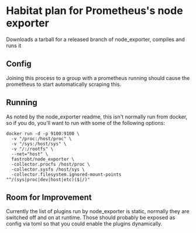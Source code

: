 Habitat plan for Prometheus's node exporter
======

Downloads a tarball for a released branch of node_exporter, compiles and runs it

Config
---
 
Joining this process to a group with a prometheus running should cause the
prometheus to start automatically scraping this.

Running
---

As noted by the node_exporter readme, this isn't normally run from
docker, so if you do, you'll want to run with some of the following options:

```
docker run -d -p 9100:9100 \
  -v "/proc:/host/proc" \
  -v "/sys:/host/sys" \
  -v "/:/rootfs" \
  --net="host" \
  fastrobt/node_exporter \
  -collector.procfs /host/proc \
  -collector.sysfs /host/sys \
  -collector.filesystem.ignored-mount-points "^/(sys|proc|dev|host|etc)($|/)"
```

Room for Improvement
---

Currently the list of plugins run by node_exporter is static, normally they
are switched off and on at runtime. Those should probably be exposed as 
config via toml so that you could enable the plugins dynamically.
